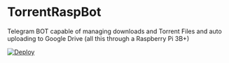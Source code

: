 # TorrentRaspBot
Telegram BOT capable of managing downloads and Torrent Files and auto uploading to Google Drive (all this through a Raspberry Pi 3B+)

[![Deploy](https://www.herokucdn.com/deploy/button.svg)](https://heroku.com/deploy?template=https://github.com/Vijay62/TorrentRaspBot-1)
